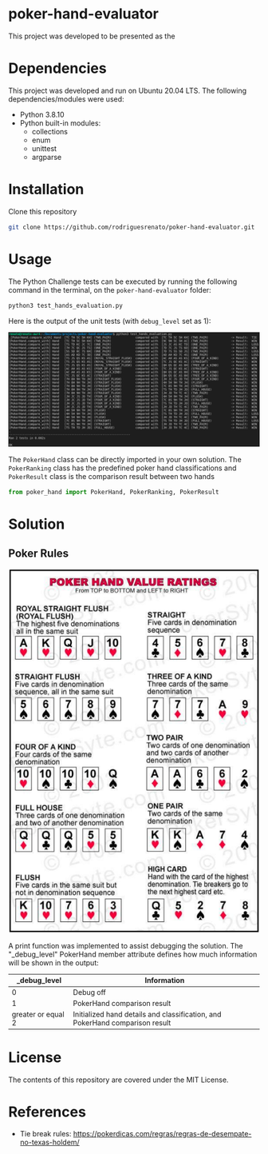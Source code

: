 # poker-hand-evaluator

This project was developed to be presented as the

# Dependencies

This project was developed and run on Ubuntu 20.04 LTS. The following dependencies/modules were used:

- Python 3.8.10
- Python built-in modules:
    - collections
    - enum
    - unittest
    - argparse

# Installation

Clone this repository

```bash
git clone https://github.com/rodriguesrenato/poker-hand-evaluator.git
```

# Usage

The Python Challenge tests can be executed by running the following command in the terminal, on the `poker-hand-evaluator` folder:

```bash
python3 test_hands_evaluation.py
```

Here is the output of the unit tests (with `debug_level` set as 1):

!["Unit Tests"](images/test_results.png)

The `PokerHand` class can be directly imported in your own solution. The `PokerRanking` class has the predefined poker hand classifications and `PokerResult` class is the comparison result between two hands

```python
from poker_hand import PokerHand, PokerRanking, PokerResult
```

# Solution

## Poker Rules

!["Poker Hand Ratings](images/poker_ratings.png)

A print function was implemented to assist debugging the solution. The "_debug_level" PokerHand member attribute defines how much information will be shown in the output:

| _debug_level | Information |
|---|---|
| 0 | Debug off |
| 1 | PokerHand comparison result|
| greater or equal 2 | Initialized hand details and classification, and PokerHand comparison result |

# License 

The contents of this repository are covered under the MIT License.

# References

- Tie break rules: https://pokerdicas.com/regras/regras-de-desempate-no-texas-holdem/